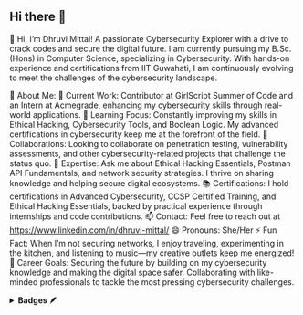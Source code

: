 ## Hi there 👋

<!--
**Dhruvi-tech/dhruvi-tech** is a ✨ _special_ ✨ repository because its `README.md` (this file) appears on your GitHub profile.

Here are some ideas to get you started:

- 🔭 I’m currently working on ...
- 🌱 I’m currently learning ...
- 👯 I’m looking to collaborate on ...
- 🤔 I’m looking for help with ...
- 💬 Ask me about ...
- 📫 How to reach me: ...
- 😄 Pronouns: ...
- ⚡ Fun fact: ...
-->
👋 Hi, I’m Dhruvi Mittal!
A passionate Cybersecurity Explorer with a drive to crack codes and secure the digital future. I am currently pursuing my B.Sc. (Hons) in Computer Science, specializing in Cybersecurity. With hands-on experience and certifications from IIT Guwahati, I am continuously evolving to meet the challenges of the cybersecurity landscape.

🌟 About Me:
🔭 Current Work: Contributor at GirlScript Summer of Code and an Intern at Acmegrade, enhancing my cybersecurity skills through real-world applications.
🌱 Learning Focus: Constantly improving my skills in Ethical Hacking, Cybersecurity Tools, and Boolean Logic. My advanced certifications in cybersecurity keep me at the forefront of the field.
👯 Collaborations: Looking to collaborate on penetration testing, vulnerability assessments, and other cybersecurity-related projects that challenge the status quo.
💬 Expertise: Ask me about Ethical Hacking Essentials, Postman API Fundamentals, and network security strategies. I thrive on sharing knowledge and helping secure digital ecosystems.
📚 Certifications: I hold certifications in Advanced Cybersecurity, CCSP Certified Training, and Ethical Hacking Essentials, backed by practical experience through internships and code contributions.
📫 Contact: Feel free to reach out at https://www.linkedin.com/in/dhruvi-mittal/
😄 Pronouns: She/Her
⚡ Fun Fact: When I’m not securing networks, I enjoy traveling, experimenting in the kitchen, and listening to music—my creative outlets keep me energized!
🎯 Career Goals:
Securing the future by building on my cybersecurity knowledge and making the digital space safer.
Collaborating with like-minded professionals to tackle the most pressing cybersecurity challenges.

<details>	
 <summary><b>Badges 🪶</b></summary><br>
<div style='display:flex; align-items:center; gap: 10px;' align='center'><a href="https://gssoc.girlscript.tech/leaderboard">
<img src="https://raw.githubusercontent.com/GSSoC24/Postman-Challenge/main/docs/assets/Postman%20White.png" width="100px" height="100px" />
  <img src="https://raw.githubusercontent.com/GSSoC24/Postman-Challenge/main/docs/assets/5.png" width="100px" height="100px" /></a>
</div>
</details>
